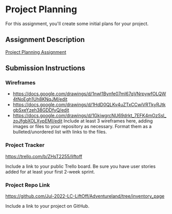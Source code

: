 # Project Planning
For this assignment, you'll create some initial plans for your project.

## Assignment Description
[Project Planning Assignment](https://education.launchcode.org/liftoff/modules/assignments/project-planning)

## Submission Instructions

### Wireframes

* https://docs.google.com/drawings/d/1nwl1Bynfe07mI67qVNrpywfOLQW4tNoEgh1Uh8KNqJM/edit
* https://docs.google.com/drawings/d/1HdD0QLKv4uZTxCCwiVRTkyRJtkgbSxeYzeh38GDDfyQ/edit
* https://docs.google.com/drawings/d/1GkjwgrcNU69drkt_7EFK4mOzSsl_zoJfgbXOLXypEMI/edit
Include at least 3 wireframes here, adding images or files to your repository as necessary. Format them as a bulleted/unordered list with links to the files.

### Project Tracker

https://trello.com/b/ZHsT2255/liftoff

Include a link to your public Trello board. Be sure you have user stories added for at least your first 2-week sprint.

### Project Repo Link

https://github.com/Jul-2022-LC-LiftOff/Adventureland/tree/inventory_page

Include a link to your project on GitHub.

